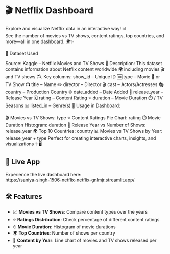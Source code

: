 # 🎬 Netflix Dashboard

Explore and visualize Netflix data in an interactive way! 📊  
See the number of movies vs TV shows, content ratings, top countries, and more—all in one dashboard. 🌍✨


📂 Dataset Used

Source: Kaggle – Netflix Movies and TV Shows
 🎯
Description:
This dataset contains information about Netflix content worldwide 🌍 including movies 🎬 and TV shows 📺. Key columns:
show_id – Unique ID 🆔
type – Movie 🎥 or TV Show 📺
title – Name ✏️
director – Director 🎬
cast – Actors/Actresses 🎭
country – Production Country 🌐
date_added – Date Added 📅
release_year – Release Year 🗓️
rating – Content Rating ⭐
duration – Movie Duration ⏱️ / TV Seasons 📊
listed_in – Genre(s) 🎨
Usage in Dashboard:

🎬 Movies vs TV Shows: type
⭐ Content Ratings Pie Chart: rating
⏱️ Movie Duration Histogram: duration
📅 Release Year vs Number of Shows: release_year
🌍 Top 10 Countries: country
📊 Movies vs TV Shows by Year: release_year + type
Perfect for creating interactive charts, insights, and visualizations ✨🖥️


## 🔗 Live App

Experience the live dashboard here:  
https://saniya-singh-1506-netflix-netflix-gnlmjr.streamlit.app/
## 🛠 Features

- 📈 **Movies vs TV Shows**: Compare content types over the years  
- ⭐ **Ratings Distribution**: Check percentage of different content ratings  
- ⏱ **Movie Duration**: Histogram of movie durations  
- 🌍 **Top Countries**: Number of shows per country  
- 📅 **Content by Year**: Line chart of movies and TV shows released per year  

